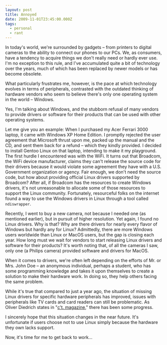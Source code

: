 ```yaml
---
layout: post
title: Annoyed
date: 2009-11-01T23:45:00.000Z
tags:
  - personal
  - rant
---
```

In today's world, we're surrounded by gadgets – from printers to digital cameras to the ability to connect our phones to our PCs. We, as consumers, have a tendency to acquire things we don't really need or hardly ever use. I'm no exception to this rule, and I've accumulated quite a bit of technology over the years, much of which has been replaced by newer models or has become obsolete.

What particularly frustrates me, however, is the pace at which technology evolves in terms of peripherals, contrasted with the outdated thinking of hardware vendors who seem to believe there's only one operating system in the world – Windows.

Yes, I'm talking about Windows, and the stubborn refusal of many vendors to provide drivers or software for their products that can be used with other operating systems.

Let me give you an example: When I purchased my Acer Ferrari 3000 laptop, it came with Windows XP Home Edition. I promptly rejected the user agreement that Microsoft thrust upon me, packed up the manual and the CD, and sent them back for a refund – which they kindly provided. I decided to install Gentoo Linux on that laptop, intending to make it my playground. The first hurdle I encountered was with the WiFi. It turns out that Broadcom, the WiFi device manufacturer, claims they can't release the source code for their drivers because it would violate some agreement they have with a U.S. Government organization or agency. Fair enough, we don't need the source code, but how about providing official Linux drivers supported by Broadcom? After all, if Broadcom has the resources to create Windows drivers, it's not unreasonable to allocate some of those resources to support the Linux community. Fortunately, resourceful folks on the internet found a way to use the Windows drivers in Linux through a tool called `ndiswrapper`.

Recently, I went to buy a new camera, not because I needed one (as mentioned earlier), but in pursuit of higher resolution. Yet again, I found no Linux drivers. Why is that? Why are there drivers for nearly every flavor of Windows but hardly any for Linux? Admittedly, there are more Windows users worldwide than Linux or MacOS users, but the gap is closing each year. How long must we wait for vendors to start releasing Linux drivers and software for their products? It's worth noting that, of all the cameras I saw, only one (a Philips camera) provided software and drivers for MacOS.

When it comes to drivers, we're often left depending on the efforts of Mr. or Mrs. John Doe – an anonymous individual, perhaps a student, who has some programming knowledge and takes it upon themselves to create a solution to make their hardware work. In doing so, they help others facing the same problem.

While it's true that compared to just a year ago, the situation of missing Linux drivers for specific hardware peripherals has improved, issues with peripherals like TV cards and card readers can still be problematic. As Oliver Diedrich states in "[c't. magazine](https://www.heise.de/ct/)," there has been some progress.

I sincerely hope that this situation changes in the near future. It's unfortunate if users choose not to use Linux simply because the hardware they own lacks support.

Now, it's time for me to get back to work...
